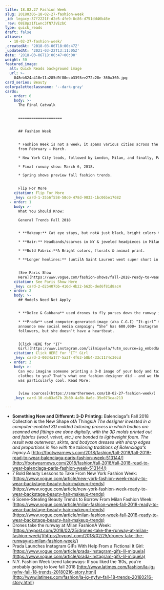 ```yaml
---
title: 18.02.27 Fashion Week
slug: 20180306-18-02-27-fashion-week
_id: legacy-37f2221f-d2e5-4fe9-8c86-d751dd46b46e
_rev: O8E8pz1fLwnc3fN7JVEzbC
type: quick_reads
draft: false
aliases:
  - 18-02-27-fashion-week/
_createdAt: '2018-03-06T18:00:47Z'
_updatedAt: '2021-03-22T13:11:05Z'
date: '2018-03-06T18:00:47+00:00'
weight: 50
featured_image:
  alt: Quick Reads background image
  url: >-
    848eb824a410e11a285d9f80ecb3393ee272c28e-360x360.jpg
card_series: Beauty
colorpaletteclassname: '--dark-gray'
cards:
  - order: 0
    body: >-
      The Final Catwalk


      ====================


      ## Fashion Week


      * Fashion Week is not a week; it spans various cities across the globe
      from February – March.

      * New York City leads, followed by London, Milan, and finally, Paris.

      * Final runway show: March 6, 2018.

      * Spring shows preview fall fashion trends.


      Flip For More
    citation: Flip For More
    _key: card-1-35b6f558-58c0-478d-9033-1bc06be17682
  - order: 1
    body: >-
      What You Should Know:  

      General Trends Fall 2018


      * **Makeup:** Cat eye stays, but notA just black, bright colors too.

      * **Hair:** Headbands/scarves in NY & jeweled headpieces in Milan.

      * **Bold Fabric:**A Bright colors, florals & animal print.

      * **Longer hemlines:** (untilA Saint Laurent went super short in Paris).


      [See Paris Show
      Here](https://www.vogue.com/fashion-shows/fall-2018-ready-to-wear/saint-laurent)
    citation: See Paris Show Here
    _key: card-2-d2b407bb-416d-4b22-b62b-ded6f81d8ac4
  - order: 2
    body: >-
      ## Models Need Not Apply


      * **Dolce & Gabbana** used drones to fly purses down the runway in Milan.

      * **Prada** used computer-generated-image (aka C.G.I) “It-girl” to
      announce new social media campaign; “She” has 600,000+ Instagram
      followers, but she doesn’t have a heartbeat.


      [Click HERE for "IT"
      Girl](https://www.instagram.com/lilmiquela/?utm_source=ig_embed&utm_campaign=embed_ufi_test&action=profilevisit)
    citation: Click HERE for "IT" Girl
    _key: card-3-0034a177-5a3f-4f63-b8b4-33c1174c30cd
  - order: 3
    body: >-
      Can you imagine someone printing a 3-D image of your body and tailoring
      clothes to you? That's what one fashion designer did - and we thought it
      was particularly cool. Read More:


      [view sources](https://smarthernews.com/18-02-27-fashion-week/)
    _key: card-10-da83a67b-2b80-4a8b-8a6c-35e073caa213

---
```

* **Something New and Different: 3-D Printing:** Balenciaga”s Fall 2018 Collection is the New Shape ofA Things:A _The designer invested in a computer-enabled 3D molded tailoring process in which bodies are scanned and fittings are done digitally, with the 3D molds printed out and fabrics (wool, velvet, etc.) are bonded to lightweight foam. The result was outerwear, skirts, and bodycon dresses with sharp edges and proportions in line with the tailoring traditions of Balenciaga”s legacy_.A [http://footwearnews.com/2018/fashion/fall-2018/fall-2018-read-to-wear-balenciaga-paris-fashion-week-513144/](http://footwearnews.com/2018/fashion/fall-2018/fall-2018-read-to-wear-balenciaga-paris-fashion-week-513144/)
* 7 Bold Beauty Lessons to Take From New York Fashion Week: [https://www.vogue.com/article/new-york-fashion-week-ready-to-wear-backstage-beauty-hair-makeup-trends](https://www.vogue.com/article/new-york-fashion-week-ready-to-wear-backstage-beauty-hair-makeup-trends)
* 6 Scene-Stealing Beauty Trends to Borrow From Milan Fashion Week: [https://www.vogue.com/article/milan-fashion-week-fall-2018-ready-to-wear-backstage-beauty-hair-makeup-trends](https://www.vogue.com/article/milan-fashion-week-fall-2018-ready-to-wear-backstage-beauty-hair-makeup-trends)
* Drones take the runway at Milan FashionA Week: [https://nypost.com/2018/02/25/drones-take-the-runway-at-milan-fashion-week/](https://nypost.com/2018/02/25/drones-take-the-runway-at-milan-fashion-week/)
* Prada Launches Instagram GIFs With Help From a Fictional It Girl: [https://www.vogue.com/article/prada-instagram-gifs-lil-miquela](https://www.vogue.com/article/prada-instagram-gifs-lil-miquela)
* N.Y. Fashion Week trend takeaways: If you liked the ’80s, you’re probably going to love fall 2018 [http://www.latimes.com/fashion/la-ig-nyfw-fall-18-trends-20180216-story.html](http://www.latimes.com/fashion/la-ig-nyfw-fall-18-trends-20180216-story.html)